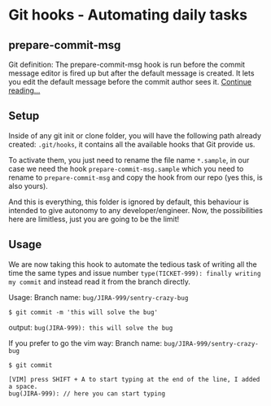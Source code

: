 # Git hooks - Automating daily tasks

## prepare-commit-msg

Git definition:
The prepare-commit-msg hook is run before the commit message editor is fired up but after the default message is created. It lets you edit the default message before the commit author sees it. [Continue reading...](https://git-scm.com/book/en/v2/Customizing-Git-Git-Hooks)

## Setup

Inside of any git init or clone folder, you will have the following path already created: `.git/hooks`, it contains all the available hooks that Git provide us.

To activate them, you just need to rename the file name `*.sample`, in our case we need the hook `prepare-commit-msg.sample` which you need to rename to `prepare-commit-msg` and copy the hook from our repo (yes this, is also yours).

And this is everything, this folder is ignored by default, this behaviour is intended to give autonomy to any developer/engineer. Now, the possibilities here are limitless, just you are going to be the limit!

## Usage

We are now taking this hook to automate the tedious task of writing all the time the same types and issue number `type(TICKET-999): finally writing my commit` and instead read it from the branch directly.

Usage:
Branch name: `bug/JIRA-999/sentry-crazy-bug`

```
$ git commit -m 'this will solve the bug'
```

output: `bug(JIRA-999): this will solve the bug`

If you prefer to go the vim way:
Branch name: `bug/JIRA-999/sentry-crazy-bug`

```
$ git commit
```

```
[VIM] press SHIFT + A to start typing at the end of the line, I added a space.
bug(JIRA-999): // here you can start typing
```
